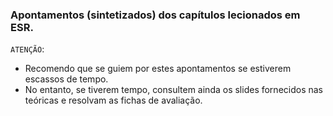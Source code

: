 ### Apontamentos (sintetizados) dos capítulos lecionados em ESR.

`ATENÇÃO`:
- Recomendo que se guiem por estes apontamentos se estiverem escassos de tempo.
- No entanto, se tiverem tempo, consultem ainda os slides fornecidos nas teóricas e resolvam as fichas de avaliação.
